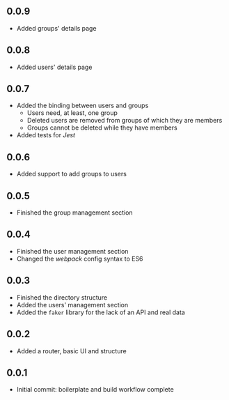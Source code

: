 ## 0.0.9

* Added groups' details page

## 0.0.8

* Added users' details page

## 0.0.7

* Added the binding between users and groups
  * Users need, at least, one group
  * Deleted users are removed from groups of which they are members
  * Groups cannot be deleted while they have members
* Added tests for _Jest_

## 0.0.6

* Added support to add groups to users

## 0.0.5

* Finished the group management section

## 0.0.4

* Finished the user management section
* Changed the _webpack_ config syntax to ES6

## 0.0.3

* Finished the directory structure
* Added the users' management section
* Added the `faker` library for the lack of an API and real data

## 0.0.2

* Added a router, basic UI and structure

## 0.0.1

* Initial commit: boilerplate and build workflow complete
